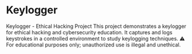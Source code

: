 # Keylogger
Keylogger - Ethical Hacking Project This project demonstrates a keylogger for ethical hacking and cybersecurity education. It captures and logs keystrokes in a controlled environment to study keylogging techniques. ⚠️ For educational purposes only; unauthorized use is illegal and unethical.
